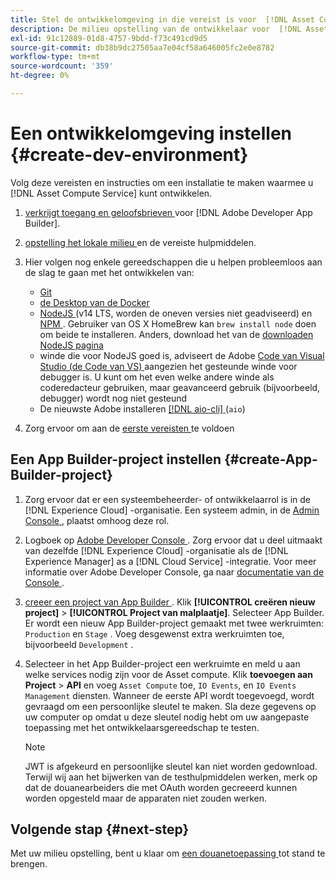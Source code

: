 ```yaml
---
title: Stel de ontwikkelomgeving in die vereist is voor  [!DNL Asset Compute Service]
description: De milieu opstelling van de ontwikkelaar voor  [!DNL Asset Compute Service]  beginnen en douanecode te creëren te testen.
exl-id: 91c12889-01d8-4757-9bdd-f73c491cd9d5
source-git-commit: db38b9dc27505aa7e04cf58a646005fc2e0e8782
workflow-type: tm+mt
source-wordcount: '359'
ht-degree: 0%

---
```


# Een ontwikkelomgeving instellen {#create-dev-environment}

Volg deze vereisten en instructies om een installatie te maken waarmee u [!DNL Asset Compute Service] kunt ontwikkelen.

1. [ verkrijgt toegang en geloofsbrieven ](https://developer.adobe.com/app-builder/docs/getting_started/#acquire-access-and-credentials) voor [!DNL Adobe Developer App Builder].

1. [ opstelling het lokale milieu ](https://developer.adobe.com/app-builder/docs/getting_started/#local-environment-set-up) en de vereiste hulpmiddelen.

1. Hier volgen nog enkele gereedschappen die u helpen probleemloos aan de slag te gaan met het ontwikkelen van:

   * [ Git ](https://git-scm.com/)
   * [ de Desktop van de Docker ](https://www.docker.com/get-started)
   * [ NodeJS ](https://nodejs.org) (v14 LTS, worden de oneven versies niet geadviseerd) en [ NPM ](https://www.npmjs.com). Gebruiker van OS X HomeBrew kan `brew install node` doen om beide te installeren. Anders, download het van de [ downloaden NodeJS pagina ](https://nodejs.org/en/)
   * winde die voor NodeJS goed is, adviseert de Adobe [ Code van Visual Studio (de Code van VS) ](https://code.visualstudio.com) aangezien het gesteunde winde voor debugger is. U kunt om het even welke andere winde als coderedacteur gebruiken, maar geavanceerd gebruik (bijvoorbeeld, debugger) wordt nog niet gesteund
   * De nieuwste Adobe installeren [[!DNL aio-cli] ](https://github.com/adobe/aio-cli) (`aio`)
   <!-- - install using `npm install -g @adobe/aio-cli@7.1.0` -->

1. Zorg ervoor om aan de [ eerste vereisten ](/help/using/understand-extensibility.md#prerequisites-and-provisioning) te voldoen

<!--
>[!NOTE]
>
>For now, use [!DNL Adobe I/O] CLI v7.1.0 of and do not use [!DNL Adobe I/O] CLI v8.
-->

## Een App Builder-project instellen {#create-App-Builder-project}

1. Zorg ervoor dat er een systeembeheerder- of ontwikkelaarrol is in de [!DNL Experience Cloud] -organisatie. Een systeem admin, in de [ Admin Console ](https://adminconsole.adobe.com/overview), plaatst omhoog deze rol.

1. Logboek op [ Adobe Developer Console ](https://developer.adobe.com/console/user/servicesandapis). Zorg ervoor dat u deel uitmaakt van dezelfde [!DNL Experience Cloud] -organisatie als de [!DNL Experience Manager] as a [!DNL Cloud Service] -integratie. Voor meer informatie over Adobe Developer Console, ga naar [ documentatie van de Console ](https://developer.adobe.com/developer-console/docs/guides/).

1. [ creeer een project van App Builder ](https://developer.adobe.com/app-builder/docs/getting_started/first_app/). Klik **[!UICONTROL creëren nieuw project]** > **[!UICONTROL Project van malplaatje]**. Selecteer App Builder. Er wordt een nieuw App Builder-project gemaakt met twee werkruimten: `Production` en `Stage` . Voeg desgewenst extra werkruimten toe, bijvoorbeeld `Development` .

1. Selecteer in het App Builder-project een werkruimte en meld u aan welke services nodig zijn voor de Asset compute. Klik **toevoegen aan Project** > **API** en voeg `Asset Compute` toe, `IO Events`, en `IO Events Management` diensten. Wanneer de eerste API wordt toegevoegd, wordt gevraagd om een persoonlijke sleutel te maken. Sla deze gegevens op uw computer op omdat u deze sleutel nodig hebt om uw aangepaste toepassing met het ontwikkelaarsgereedschap te testen.

   >[!NOTE]
   >
   >JWT is afgekeurd en persoonlijke sleutel kan niet worden gedownload. Terwijl wij aan het bijwerken van de testhulpmiddelen werken, merk op dat de douanearbeiders die met OAuth worden gecreeerd kunnen worden opgesteld maar de apparaten niet zouden werken.

## Volgende stap {#next-step}

Met uw milieu opstelling, bent u klaar om [ een douanetoepassing ](develop-custom-application.md) tot stand te brengen.

<!-- More ideas:
 
* Any steps in the beginning that lead to gotchas later should be called out for caution? For example,
  * don't change some defaults initially
  * know risks when deviating from standard path
  * naming conventions to follow
  * Retrieve and format credentials (YAML file details)

TBD: When aio-cli v8 bugs are resolved, update the AIO CLI install command to remove v7.x reference and instruct users to use the latest version. See CQDOC-18346.

-->
